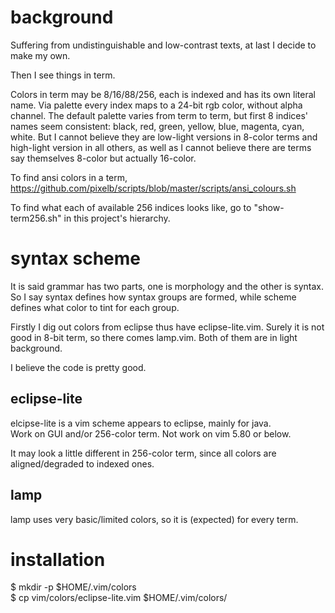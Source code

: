 # background

Suffering from undistinguishable and low-contrast texts, at last I decide to
make my own.

Then I see things in term.

Colors in term may be 8/16/88/256, each is indexed and has its own literal name.
Via palette every index maps to a 24-bit rgb color, without alpha channel. The
default palette varies from term to term, but first 8 indices' names seem
consistent: black, red, green, yellow, blue, magenta, cyan, white. But I cannot
believe they are low-light versions in 8-color terms and high-light version in
all others, as well as I cannot believe there are terms say themselves 8-color
but actually 16-color.

To find ansi colors in a term,
https://github.com/pixelb/scripts/blob/master/scripts/ansi_colours.sh

To find what each of available 256 indices looks like, go to "show-term256.sh"
in this project's hierarchy.

# syntax scheme

It is said grammar has two parts, one is morphology and the other is syntax. So
I say syntax defines how syntax groups are formed, while scheme defines what
color to tint for each group.

Firstly I dig out colors from eclipse thus have eclipse-lite.vim. Surely it is
not good in 8-bit term, so there comes lamp.vim. Both of them are in light
background.

I believe the code is pretty good.

## eclipse-lite

elcipse-lite is a vim scheme appears to eclipse, mainly for java.<br/>
Work on GUI and/or 256-color term. Not work on vim 5.80 or below.

It may look a little different in 256-color term, since all colors are
aligned/degraded to indexed ones.

## lamp

lamp uses very basic/limited colors, so it is (expected) for every term.

# installation

$ mkdir -p $HOME/.vim/colors<br/>
$ cp vim/colors/eclipse-lite.vim $HOME/.vim/colors/
